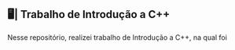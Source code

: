 ## 🖥️| Trabalho de Introdução a C++

  Nesse repositório, realizei trabalho de Introdução a C++, na qual foi

   
